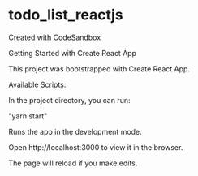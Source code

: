 # todo_list_reactjs
Created with CodeSandbox


Getting Started with Create React App

This project was bootstrapped with Create React App.


Available Scripts:

In the project directory, you can run:

"yarn start"

Runs the app in the development mode.

Open http://localhost:3000 to view it in the browser.

The page will reload if you make edits.
